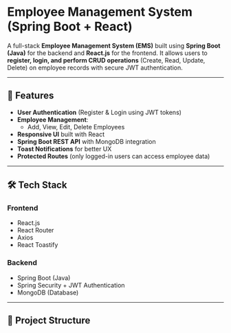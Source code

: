 # Employee Management System (Spring Boot + React)

A full-stack **Employee Management System (EMS)** built using **Spring Boot (Java)** for the backend and **React.js** for the frontend. It allows users to **register, login, and perform CRUD operations** (Create, Read, Update, Delete) on employee records with secure JWT authentication.

---

## 🚀 Features

- **User Authentication** (Register & Login using JWT tokens)
- **Employee Management**:
  - Add, View, Edit, Delete Employees
- **Responsive UI** built with React
- **Spring Boot REST API** with MongoDB integration
- **Toast Notifications** for better UX
- **Protected Routes** (only logged-in users can access employee data)

---

## 🛠 Tech Stack

### **Frontend**

- React.js
- React Router
- Axios
- React Toastify

### **Backend**

- Spring Boot (Java)
- Spring Security + JWT Authentication
- MongoDB (Database)

---

## 📂 Project Structure
